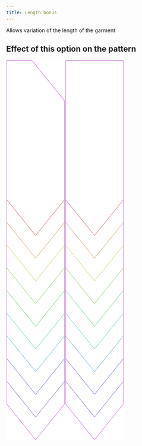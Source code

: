 ```yaml
---
title: Length bonus
---
```


Allows variation of the length of the garment


## Effect of this option on the pattern
![This image shows the effect of this option by superimposing several variants that have a different value for this option](walburga_lengthbonus_sample.svg "Effect of this option on the pattern")